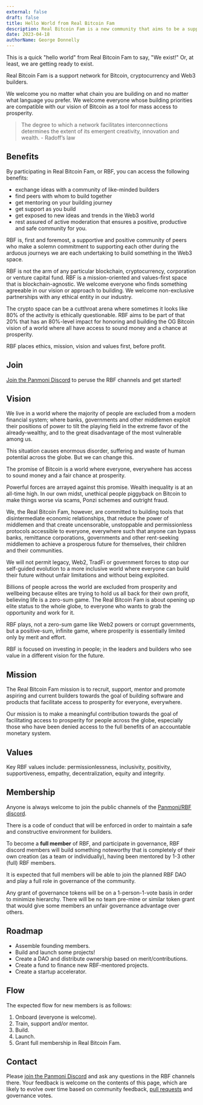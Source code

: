 ```yaml
---
external: false
draft: false
title: Hello World from Real Bitcoin Fam
description: Real Bitcoin Fam is a new community that aims to be a support network for Bitcoin, cryptocurrency and Web3 builders who are focused on a vision and ethic that is compatible with the OG Bitcoin vibe, i.e., the goal of crypto mass adoption and serving those who have been financially excluded from access to prosperity.
date: 2023-04-18
authorName: George Donnelly
---
```


This is a quick "hello world" from Real Bitcoin Fam to say, "We exist!" Or, at least, we are getting ready to exist.

Real Bitcoin Fam is a support network for Bitcoin, cryptocurrency and Web3 builders.

We welcome you no matter what chain you are building on and no matter what language you prefer. We welcome everyone whose building priorities are compatible with our vision of Bitcoin as a tool for mass access to prosperity.

> The degree to which a network facilitates interconnections determines the extent of its emergent creativity, innovation and wealth. - Radoff’s law

## Benefits

By participating in Real Bitcoin Fam, or RBF, you can access the following benefits:

- exchange ideas with a community of like-minded builders
- find peers with whom to build together
- get mentoring on your building journey
- get support as you build
- get exposed to new ideas and trends in the Web3 world
- rest assured of active moderation that ensures a positive, productive and safe community for you.

RBF is, first and foremost, a supportive and positive community of peers who make a solemn commitment to supporting each other during the arduous journeys we are each undertaking to build something in the Web3 space.

RBF is not the arm of any particular blockchain, cryptocurrency, corporation or venture capital fund. RBF is a mission-oriented and values-first space that is blockchain-agnostic. We welcome everyone who finds something agreeable in our vision or approach to building. We welcome non-exclusive partnerships with any ethical entity in our industry.

The crypto space can be a cutthroat arena where sometimes it looks like 80% of the activity is ethically questionable. RBF aims to be part of that 20% that has an 80%-level impact for honoring and building the OG Bitcoin vision of a world where all have access to sound money and a chance at prosperity.

RBF places ethics, mission, vision and values first, before profit.

## Join

[Join the Panmoni Discord](https://discord.gg/MaybgkHs53) to peruse the RBF channels and get started!

## Vision

We live in a world where the majority of people are excluded from a modern financial system; where banks, governments and other middlemen exploit their positions of power to tilt the playing field in the extreme favor of the already-wealthy, and to the great disadvantage of the most vulnerable among us.

This situation causes enormous disorder, suffering and waste of human potential across the globe. But we can change this.

The promise of Bitcoin is a world where everyone, everywhere has access to sound money and a fair chance at prosperity.

Powerful forces are arrayed against this promise. Wealth inequality is at an all-time high. In our own midst, unethical people piggyback on Bitcoin to make things worse via scams, Ponzi schemes and outright fraud.

We, the Real Bitcoin Fam, however, are committed to building tools that disintermediate economic relationships, that reduce the power of middlemen and that create uncensorable, unstoppable and permissionless protocols accessible to everyone, everywhere such that anyone can bypass banks, remittance corporations, governments and other rent-seeking middlemen to achieve a prosperous future for themselves, their children and their communities.

We will not permit legacy, Web2, TradFi or government forces to stop our self-guided evolution to a more inclusive world where everyone can build their future without unfair limitations and without being exploited.

Billions of people across the world are excluded from prosperity and wellbeing because elites are trying to hold us all back for their own profit, believing life is a zero-sum game. The Real Bitcoin Fam is about opening up elite status to the whole globe, to everyone who wants to grab the opportunity and work for it. 

RBF plays, not a zero-sum game like Web2 powers or corrupt governments, but a positive-sum, infinite game, where prosperity is essentially limited only by merit and effort.

RBF is focused on investing in people; in the leaders and builders who see value in a different vision for the future.

## Mission

The Real Bitcoin Fam mission is to recruit, support, mentor and promote aspiring and current builders towards the goal of building software and products that facilitate access to prosperity for everyone, everywhere.

Our mission is to make a meaningful contribution towards the goal of facilitating access to prosperity for people across the globe, especially those who have been denied access to the full benefits of an accountable monetary system.

## Values

Key RBF values include: permissionlessness, inclusivity, positivity, supportiveness, empathy, decentralization, equity and integrity.

## Membership

Anyone is always welcome to join the public channels of the [Panmoni/RBF discord](https://discord.gg/MaybgkHs53).

There is a code of conduct that will be enforced in order to maintain a safe and constructive environment for builders.

To become a **full member** of RBF, and participate in governance, RBF discord members will build something noteworthy that is completely of their own creation (as a team or individually), having been mentored by 1-3 other (full) RBF members.

It is expected that full members will be able to join the planned RBF DAO and play a full role in governance of the community.

Any grant of governance tokens will be on a 1-person-1-vote basis in order to minimize hierarchy. There will be no team pre-mine or similar token grant that would give some members an unfair governance advantage over others.

## Roadmap

- Assemble founding members.
- Build and launch some projects!
- Create a DAO and distribute ownership based on merit/contributions.
- Create a fund to finance new RBF-mentored projects.
- Create a startup accelerator.

## Flow

The expected flow for new members is as follows:

1. Onboard (everyone is welcome).
2. Train, support and/or mentor.
3. Build.
4. Launch.
5. Grant full membership in Real Bitcoin Fam.

## Contact

Please [join the Panmoni Discord](https://discord.gg/MaybgkHs53) and ask any questions in the RBF channels there. Your feedback is welcome on the contents of this page, which are likely to evolve over time based on community feedback, [pull requests](https://github.com/Panmoni/realbitcoinfam-www) and governance votes.